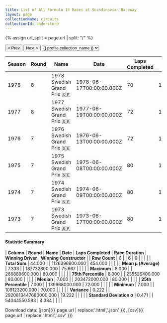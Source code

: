```yaml
---
title: List of All Formula 1® Races at Scandinavian Raceway
layout: page
collectionName: circuits
collectionId: anderstorp
---
```


{% assign url_split = page.url | split: "/" %}
<div id="collection-navigation">
<button onclick="selector.options[selector.selectedIndex-1].value && (window.location = selector.options[selector.selectedIndex-1].value);">&lt; Prev</button>
<button onclick="selector.options[selector.selectedIndex+1].value && (window.location = selector.options[selector.selectedIndex+1].value);">Next &gt;</button>
<select id="selector" onchange="this.options[this.selectedIndex].value && (window.location = this.options[this.selectedIndex].value);">
  {% for collectionId in site.data[page.collectionName].refs %}
    {% if collectionId == page.collectionId %}
      {% assign selected = "selected" %}
    {% else %}
      {% assign selected = "" %}
    {% endif %}
    {% assign profile = site.data[page.collectionName][collectionId].profile %}
    <option value="/f1/{{ page.collectionName }}/{{ collectionId }}/{{ url_split[4] }}" {{ selected }}>{{ profile.collection_name }}</option>
  {% endfor %}
</select>
</div>

| Season | Round | Name | Date | Laps Completed | Race Duration | Winning Driver | Winning Constructor |
|--|--|--|--|--|--|--|--|
| 1978 | 8 | 1978 Swedish Grand Prix 🇸🇪 | 1978-06-17T00:00:00.000Z | 70 | 1:41:00.606 | [Niki Lauda 🇦🇹](/f1/drivers/lauda) | Brabham 🇬🇧 |
| 1977 | 8 | 1977 Swedish Grand Prix 🇸🇪 | 1977-06-19T00:00:00.000Z | 72 | 1:46:56.4 | [Jacques Laffite 🇫🇷](/f1/drivers/laffite) | Ligier 🇫🇷 |
| 1976 | 7 | 1976 Swedish Grand Prix 🇸🇪 | 1976-06-13T00:00:00.000Z | 72 | 1:46:53.729 | [Jody Scheckter 🇿🇦](/f1/drivers/scheckter) | Tyrrell 🇬🇧 |
| 1975 | 7 | 1975 Swedish Grand Prix 🇸🇪 | 1975-06-08T00:00:00.000Z | 80 | 1:59:18.319 | [Niki Lauda 🇦🇹](/f1/drivers/lauda) | Ferrari 🇮🇹 |
| 1974 | 7 | 1974 Swedish Grand Prix 🇸🇪 | 1974-06-09T00:00:00.000Z | 80 | 1:58:31.391 | [Jody Scheckter 🇿🇦](/f1/drivers/scheckter) | Tyrrell 🇬🇧 |
| 1973 | 7 | 1973 Swedish Grand Prix 🇸🇪 | 1973-06-17T00:00:00.000Z | 80 | 1:56:46.049 | [Denny Hulme 🇳🇿](/f1/drivers/hulme) | McLaren 🇬🇧 |

#### Statistic Summary

| **Column** | **Round** | **Name** | **Date** | **Laps Completed** | **Race Duration** | **Winning Driver** | **Winning Constructor** |
| **Row Count** | 6 |  | 6 | 6 |  |  |  |
| **Total Sum** | 44.000 |  | 1126396800.000 | 454.000 |  |  |  |
| **Mean μ (Average)** | 7.333 |  | 187732800.000 | 75.667 |  |  |  |
| **Maximum** | 8.000 |  | 266889600.000 | 80.000 |  |  |  |
| **75th Percentile** | 8.000 |  | 235526400.000 | 80.000 |  |  |  |
| **Median** | 7.000 |  | 203472000.000 | 80.000 |  |  |  |
| **25th Percentile** | 7.000 |  | 139968000.000 | 72.000 |  |  |  |
| **Minimum** | 7.000 |  | 109123200.000 | 70.000 |  |  |  |
| **Variance** | 0.222 |  | 2920813447680000.000 | 19.222 |  |  |  |
| **Standard Deviation σ** | 0.471 |  | 54044550.583 | 4.384 |  |  |  |

Download data: [json]({{ page.url | replace:'.html','.json' }}), [csv]({{ page.url | replace:'.html','.csv' }})
